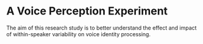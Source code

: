 # A Voice Perception Experiment

The aim of this research study is to better understand the effect and impact of
within-speaker variability on voice identity processing.
